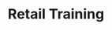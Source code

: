 ---
description: 谷歌培训 app，网页中的动画做得不错。
layout: post
results:
- primaryGenreName: Education
  version: '1.2.1'
  formattedPrice: 免费
  genreIds:
  - '6017'
  - '6000'
  artworkUrl60: http://is5.mzstatic.com/image/thumb/Purple111/v4/1e/c9/6f/1ec96f04-cbcb-6e3d-9b0b-e4ac15a22a8c/source/60x60bb.jpg
  minimumOsVersion: '9.0'
  appletvScreenshotUrls: &a []
  sellerName: Intellum, Inc.
  supportedDevices:
  - iPad2Wifi-iPad2Wifi
  - iPad23G-iPad23G
  - iPhone4S-iPhone4S
  - iPadThirdGen-iPadThirdGen
  - iPadThirdGen4G-iPadThirdGen4G
  - iPhone5-iPhone5
  - iPodTouchFifthGen-iPodTouchFifthGen
  - iPadFourthGen-iPadFourthGen
  - iPadFourthGen4G-iPadFourthGen4G
  - iPadMini-iPadMini
  - iPadMini4G-iPadMini4G
  - iPhone5c-iPhone5c
  - iPhone5s-iPhone5s
  - iPadAir-iPadAir
  - iPadAirCellular-iPadAirCellular
  - iPadMiniRetina-iPadMiniRetina
  - iPadMiniRetinaCellular-iPadMiniRetinaCellular
  - iPhone6-iPhone6
  - iPhone6Plus-iPhone6Plus
  - iPadAir2-iPadAir2
  - iPadAir2Cellular-iPadAir2Cellular
  - iPadMini3-iPadMini3
  - iPadMini3Cellular-iPadMini3Cellular
  - iPodTouchSixthGen-iPodTouchSixthGen
  - iPhone6s-iPhone6s
  - iPhone6sPlus-iPhone6sPlus
  - iPadMini4-iPadMini4
  - iPadMini4Cellular-iPadMini4Cellular
  - iPadPro-iPadPro
  - iPadProCellular-iPadProCellular
  - iPadPro97-iPadPro97
  - iPadPro97Cellular-iPadPro97Cellular
  - iPhoneSE-iPhoneSE
  - iPhone7-iPhone7
  - iPhone7Plus-iPhone7Plus
  - iPad611-iPad611
  - iPad612-iPad612
  - iPad71-iPad71
  - iPad72-iPad72
  - iPad73-iPad73
  - iPad74-iPad74
  genres:
  - 教育
  - 商务
  currentVersionReleaseDate: '2017-05-11T00:06:14Z'
  trackName: Retail Training
  isVppDeviceBasedLicensingEnabled: true
  description: "Welcome to Retail Training from Google. It’s a faster, smarter
    way to learn with great classes and quizzes to help turn you into a Google
    pro. Even better? You’ll earn points for completing each of them — and
    points mean prizes. Everyone loves prizes. \n\nIt’s designed to let you
    learn what you want, how you want, when you want. You’ll master products
    — from top features and customer profiles, through to fun demo tips —
    in 5 minutes, and get access to the latest training the moment it’s out.
    \n\nSo, are you ready to start learning? Then let’s go!"
  price: 0
  trackId: 1183695141
  releaseDate: '2017-03-20T22:57:57Z'
  advisories: *a
  screenshotUrls:
  - http://a1.mzstatic.com/us/r30/Purple82/v4/ba/39/04/ba3904ca-c447-f200-af4a-83f27fbb2b28/screen696x696.jpeg
  - http://a5.mzstatic.com/us/r30/Purple111/v4/0a/4c/04/0a4c0422-8416-8761-56d4-ba17731dd65e/screen696x696.jpeg
  - http://a2.mzstatic.com/us/r30/Purple122/v4/5f/90/fa/5f90fa58-1882-581d-e87c-663123178eae/screen696x696.jpeg
  - http://a1.mzstatic.com/us/r30/Purple122/v4/66/3b/d4/663bd4e3-d514-cdf3-8042-e91e16644a72/screen696x696.jpeg
  artistViewUrl: https://itunes.apple.com/cn/developer/intellum-inc/id850456221?uo=4
  primaryGenreId: 6017
  kind: software
  fileSizeBytes: '31308800'
  sellerUrl: https://docs.google.com/document/u/1/d/1bqL80ylYhP34J8U7CeH_H7SkeQbSiHPaIRPR5nHPqKo/edit
  trackContentRating: 4+
  bundleId: com.intellum.ExceedLMS.google
  trackCensoredName: Retail Training
  contentAdvisoryRating: 4+
  isGameCenterEnabled: false
  artistName: Intellum, Inc.
  languageCodesISO2A:
  - EN
  - FR
  - DE
  releaseNotes: We've made some slight improvements to the catalog filter
    and we streamlined the login process some more.
  features:
  - iosUniversal
  wrapperType: software
  artworkUrl512: http://is5.mzstatic.com/image/thumb/Purple111/v4/1e/c9/6f/1ec96f04-cbcb-6e3d-9b0b-e4ac15a22a8c/source/512x512bb.jpg
  artworkUrl100: http://is5.mzstatic.com/image/thumb/Purple111/v4/1e/c9/6f/1ec96f04-cbcb-6e3d-9b0b-e4ac15a22a8c/source/100x100bb.jpg
  trackViewUrl: https://geo.itunes.apple.com/cn/app/retail-training/id1183695141?mt=8&uo=4
  artistId: 850456221
  currency: CNY
  ipadScreenshotUrls:
  - http://a2.mzstatic.com/us/r30/Purple122/v4/00/29/ce/0029ce5e-51f6-5336-f21c-53a3052eb5f2/sc552x414.jpeg
  - http://a4.mzstatic.com/us/r30/Purple111/v4/58/54/e8/5854e87f-fcab-9c26-e821-2b4da5ec0e02/sc552x414.jpeg
  - http://a5.mzstatic.com/us/r30/Purple91/v4/54/76/12/5476125d-352b-d618-83b1-90c05dd83348/sc552x414.jpeg
  - http://a5.mzstatic.com/us/r30/Purple122/v4/89/20/77/892077b6-3cb2-0e07-9e76-5a508181f9cc/sc552x414.jpeg
category: 教育
tags: tag1
resultCount: 1
title: Retail Training

---